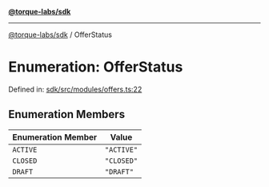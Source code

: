 [**@torque-labs/sdk**](../README.md)

***

[@torque-labs/sdk](../README.md) / OfferStatus

# Enumeration: OfferStatus

Defined in: [sdk/src/modules/offers.ts:22](https://github.com/torque-labs/monorepo/blob/f4ba71b316d908ec6167830d700bbcfae0be65a8/packages/sdk/src/modules/offers.ts#L22)

## Enumeration Members

| Enumeration Member | Value |
| ------ | ------ |
| <a id="active"></a> `ACTIVE` | `"ACTIVE"` |
| <a id="closed"></a> `CLOSED` | `"CLOSED"` |
| <a id="draft"></a> `DRAFT` | `"DRAFT"` |
